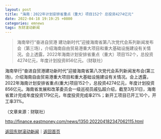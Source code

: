 ```yaml
---
layout: post
title: "海南：2022年计划安排省重点（重大）项目152个 总投资4274亿元"
date: 2022-04-18 19:19:25 +0800
categories: emnews
tags: 东财滚动新闻
---
```

> 海南举行“奋进自贸港 建功新时代”迎接海南省第八次党代会系列新闻发布会（第三场），介绍海南自由贸易港重大项目和重大基础设施建设有关情况。会上透露，2022年海南计划安排省重点（重大）项目152个，总投资4274亿元，年度计划投资856亿元。（财联社）

<p>海南举行“奋进自贸港建功新时代”迎接海南省第八次党代会系列新闻发布会(第三场)，介绍海南自由贸易港重大项目和重大基础设施建设有关情况。会上透露，2022年海南计划安排省重点(重大)项目152个，总投资4274亿元，年度计划投资856亿元。海南省发展和改革委员会一级巡视员戚弘超介绍，截至3月31日，海南省累计完成年度投资179亿元，年度投资完成率21%；新开工项目已开工10个，开工率31%。</p><p class="em_media">（文章来源：财联社）</p>

<http://finance.eastmoney.com/news/1350,202204182347062115.html>

[返回东财滚动新闻](//finews.withounder.com/emnews/)｜[返回首页](//finews.withounder.com/)